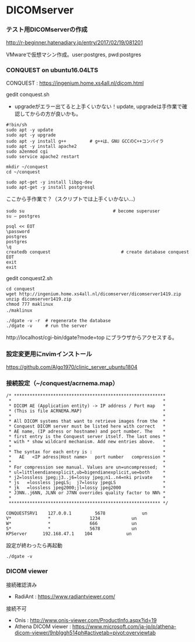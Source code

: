 # DICOMserver

### テスト用DICOMserverの作成

http://r-beginner.hatenadiary.jp/entry/2017/02/19/081201

VMwareで仮想マシン作成。user:postgres, pwd:postgres

### CONQUEST on ubuntu16.04LTS

CONQUEST : https://ingenium.home.xs4all.nl/dicom.html

gedit conquest.sh  
* upgradeがエラー出てると上手くいかない！update, upgradeは手作業で確認してからの方が良いかも。
```
#!bin/sh
sudo apt -y update
sudo apt -y upgrade
sudo apt -y install g++         # g++は、GNU GCCのC++コンパイラ
sudo apt -y install apache2 
sudo a2enmod cgi
sudo service apache2 restart

mkdir ~/conquest
cd ~/conquest

sudo apt-get -y install libpq-dev 
sudo apt-get -y install postgresql
```
ここから手作業で？（スクリプトでは上手くいかない…）
```
sudo su 　　　　　　　　　　　　　　　　   　　# become superuser 
su – postgres 

psql << EOT
\password 
postgres 
postgres 
\q 
createdb conquest                           # create database conquest                                 
EOT
exit 
exit
```

gedit conquest2.sh
```
cd conquest
wget http://ingenium.home.xs4all.nl/dicomserver/dicomserver1419.zip
unzip dicomserver1419.zip
chmod 777 maklinux
./maklinux　

./dgate -v -r  # regenerate the database 
./dgate -v     # run the server 
```

http://localhost/cgi-bin/dgate?mode=top にブラウザからアクセスする。

### 設定変更用にnvimインストール

https://github.com/Algo1970/clinic_server_ubuntu1804

### 接続設定（~/conquest/acrnema.map）

```
/* **********************************************************
 *                                                          *
 * DICOM AE (Application entity) -> IP address / Port map   *
 * (This is file ACRNEMA.MAP)                               *
 *                                                          *
 * All DICOM systems that want to retrieve images from the  *
 * Conquest DICOM server must be listed here with correct   *
 * AE name, (IP adress or hostname) and port number. The    *
 * first entry is the Conquest server itself. The last ones *
 * with * show wildcard mechanism. Add new entries above.   *
 *                                                          *
 * The syntax for each entry is :                           *
 *   AE   <IP adress|Host name>   port number   compression *
 *                                                          *
 * For compression see manual. Values are un=uncompressed;  *
 * ul=littleendianexplicit,ub=bigendianexplicit,ue=both     *
 * j2=lossless jpeg;j3..j6=lossy jpeg;n1..n4=nki private    *
 * js   =lossless jpegLS;  j7=lossy jpegLS                  *
 * jk   =lossless jpeg2000;jl=lossy jpeg2000                *
 * J3NN..j6NN, JLNN or J7NN overrides quality factor to NN% *
 *                                                          *
 ********************************************************** */

CONQUESTSRV1	127.0.0.1	      5678		        un
V*	        	*               1234            un
W*	        	*               666             un
S*		        *               5678            un
KPServer      192.168.47.1    104             un
```
設定が終わったら再起動
```
./dgate -v
```

### DICOM viewer

接続確認済み
- RadiAnt : https://www.radiantviewer.com/

接続不可
- Onis : http://www.onis-viewer.com/ProductInfo.aspx?id=19
- Athena DICOM viewer : https://www.microsoft.com/ja-jp/p/athena-dicom-viewer/9nblggh514ph#activetab=pivot:overviewtab


